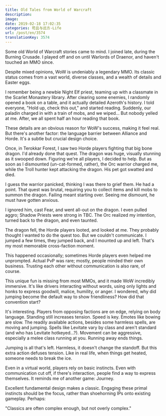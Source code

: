 ```yaml
---
title: Old Tales from World of Warcraft
description: 
image: 
date: 2019-02-18 17:02:35
categories: 苟且与远方-Life
url: /post/en/3574
translationKey: 3574
---
```


Some old World of Warcraft stories came to mind. I joined late, during the Burning Crusade. I played off and on until Warlords of Draenor, and haven't touched an MMO since.

Despite mixed opinions, WoW is undeniably a legendary MMO. Its classic status comes from a vast world, diverse classes, and a wealth of details and Easter eggs.

I remember being a newbie Night Elf priest, teaming up with a classmate in the Scarlet Monastery library. After clearing some enemies, I randomly opened a book on a table, and it actually detailed Azeroth's history. I told everyone, "Hold up, check this out," and started reading. Suddenly, our paladin charged in with a train of mobs, and we wiped... But nobody yelled at me. After, we all spent half an hour reading that book.

These details are an obvious reason for WoW's success, making it feel real. But there's another factor: the language barrier between Alliance and Horde. It's a subtle but crucial design choice.

Once, in Terokkar Forest, I saw two Horde players fighting that big bone dragon. I'd already done that quest. The dragon was huge, visually stunning as it swooped down. Figuring we're all players, I decided to help. But as soon as I dismounted (un-cat-formed, rather), the Orc warrior charged me, while the Troll hunter kept attacking the dragon. His pet got swatted and died.

I guess the warrior panicked, thinking I was there to grief them. He had a point. That quest was brutal, requiring you to collect items and kill mobs to summon the dragon. Failing meant starting over. Seeing me dismount, he must have gotten anxious.

I ignored him, cast Fear, and went all-out on the dragon. I even pulled aggro; Shadow Priests were strong in TBC. The Orc realized my intention, turned back to the dragon, and even taunted.

The dragon fell, the Horde players looted, and looked at me. They probably thought I wanted to do the quest too. But we couldn't communicate. I jumped a few times, they jumped back, and I mounted up and left. That's my most memorable cross-faction moment.

This happened occasionally; sometimes Horde players even helped me unprompted. Actual PvP was rare; mostly, people minded their own business. Trusting each other without communication is also rare, of course.

This unique fun is missing from most MMOs, and it made WoW incredibly immersive. It's like drivers interacting without words, using only lights and honks to express goodwill, malice, humility, or anger. I wondered, why did jumping become the default way to show friendliness? How did that convention start?

It's interesting. Players from opposing factions are on edge, relying on body language. Standing still increases tension. Speed is key. Emotes like bowing are slow. The readily available actions, besides some harmless spells, are moving and jumping. Spells like Levitate vary by class and aren't standard (and who has Levitate hotkeyed...?). Movement can be aggressive, especially a melee class running at you. Running away ends things.

Jumping is all that's left. Harmless, it doesn't change the standoff. But this extra action defuses tension. Like in real life, when things get heated, someone needs to break the ice.

Even in a virtual world, players rely on basic instincts. Even with communication cut off, if there's interaction, people find a way to express themselves. It reminds me of another game: Journey.

Excellent fundamental design makes a classic. Engaging these primal instincts should be the focus, rather than shoehorning IPs onto existing gameplay. Perhaps:

"Classics are often complex enough, but not overly complex."